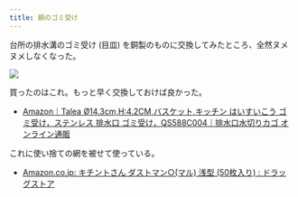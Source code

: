 ```yaml
---
title: 銅のゴミ受け
---
```


台所の排水溝のゴミ受け (目皿) を銅製のものに交換してみたところ、全然ヌメヌメしなくなった。

![](https://i.imgur.com/v1JF4nyh.jpg)

買ったのはこれ。もっと早く交換しておけば良かった。

- [Amazon｜Talea Ø14.3cm,H:4.2CM,バスケット,キッチン はいすいこう ゴミ受け，ステンレス 排水口 ゴミ受け，QS588C004｜排水口水切りカゴ オンライン通販](https://www.amazon.co.jp/dp/B0BG565CKG)

これに使い捨ての網を被せて使っている。

- [Amazon.co.jp: キチントさん ダストマン○(マル) 浅型 (50枚入り) : ドラッグストア](https://www.amazon.co.jp/dp/B00C7IKQ7U)

